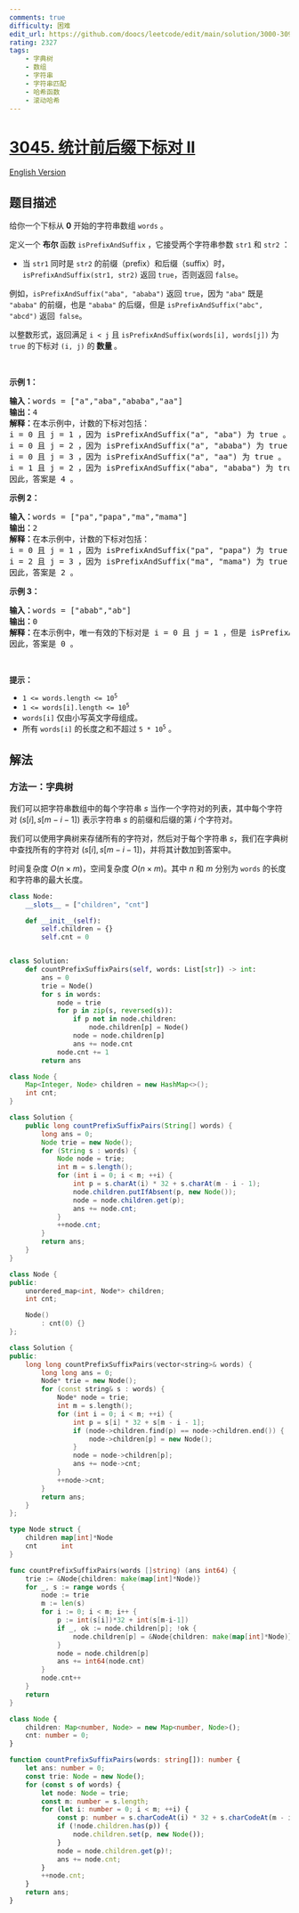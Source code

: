 ```yaml
---
comments: true
difficulty: 困难
edit_url: https://github.com/doocs/leetcode/edit/main/solution/3000-3099/3045.Count%20Prefix%20and%20Suffix%20Pairs%20II/README.md
rating: 2327
tags:
    - 字典树
    - 数组
    - 字符串
    - 字符串匹配
    - 哈希函数
    - 滚动哈希
---
```


# [3045. 统计前后缀下标对 II](https://leetcode.cn/problems/count-prefix-and-suffix-pairs-ii)

[English Version](/solution/3000-3099/3045.Count%20Prefix%20and%20Suffix%20Pairs%20II/README_EN.md)

## 题目描述

<!-- 这里写题目描述 -->

<p>给你一个下标从 <strong>0</strong> 开始的字符串数组 <code>words</code> 。</p>

<p>定义一个 <strong>布尔 </strong>函数 <code>isPrefixAndSuffix</code> ，它接受两个字符串参数 <code>str1</code> 和 <code>str2</code> ：</p>

<ul>
	<li>当 <code>str1</code> 同时是 <code>str2</code> 的前缀（<span data-keyword="string-prefix">prefix</span>）和后缀（<span data-keyword="string-suffix">suffix</span>）时，<code>isPrefixAndSuffix(str1, str2)</code> 返回 <code>true</code>，否则返回 <code>false</code>。</li>
</ul>

<p>例如，<code>isPrefixAndSuffix("aba", "ababa")</code> 返回 <code>true</code>，因为 <code>"aba"</code> 既是 <code>"ababa"</code> 的前缀，也是 <code>"ababa"</code> 的后缀，但是 <code>isPrefixAndSuffix("abc", "abcd")</code> 返回<code> false</code>。</p>

<p>以整数形式，返回满足 <code>i &lt; j</code> 且 <code>isPrefixAndSuffix(words[i], words[j])</code> 为 <code>true</code> 的下标对 <code>(i, j)</code> 的<strong> 数量 </strong>。</p>

<p>&nbsp;</p>

<p><strong class="example">示例 1：</strong></p>

<pre>
<strong>输入：</strong>words = ["a","aba","ababa","aa"]
<strong>输出：</strong>4
<strong>解释：</strong>在本示例中，计数的下标对包括：
i = 0 且 j = 1 ，因为 isPrefixAndSuffix("a", "aba") 为 true 。
i = 0 且 j = 2 ，因为 isPrefixAndSuffix("a", "ababa") 为 true 。
i = 0 且 j = 3 ，因为 isPrefixAndSuffix("a", "aa") 为 true 。
i = 1 且 j = 2 ，因为 isPrefixAndSuffix("aba", "ababa") 为 true 。
因此，答案是 4 。</pre>

<p><strong class="example">示例 2：</strong></p>

<pre>
<strong>输入：</strong>words = ["pa","papa","ma","mama"]
<strong>输出：</strong>2
<strong>解释：</strong>在本示例中，计数的下标对包括：
i = 0 且 j = 1 ，因为 isPrefixAndSuffix("pa", "papa") 为 true 。
i = 2 且 j = 3 ，因为 isPrefixAndSuffix("ma", "mama") 为 true 。
因此，答案是 2 。</pre>

<p><strong class="example">示例 3：</strong></p>

<pre>
<strong>输入：</strong>words = ["abab","ab"]
<strong>输出：</strong>0
<strong>解释：</strong>在本示例中，唯一有效的下标对是 i = 0 且 j = 1 ，但是 isPrefixAndSuffix("abab", "ab") 为 false 。
因此，答案是 0 。</pre>

<p>&nbsp;</p>

<p><strong>提示：</strong></p>

<ul>
	<li><code>1 &lt;= words.length &lt;= 10<sup>5</sup></code></li>
	<li><code>1 &lt;= words[i].length &lt;= 10<sup>5</sup></code></li>
	<li><code>words[i]</code> 仅由小写英文字母组成。</li>
	<li>所有 <code>words[i]</code> 的长度之和不超过 <code>5 * 10<sup>5</sup></code> 。</li>
</ul>

## 解法

### 方法一：字典树

我们可以把字符串数组中的每个字符串 $s$ 当作一个字符对的列表，其中每个字符对 $(s[i], s[m - i - 1])$ 表示字符串 $s$ 的前缀和后缀的第 $i$ 个字符对。

我们可以使用字典树来存储所有的字符对，然后对于每个字符串 $s$，我们在字典树中查找所有的字符对 $(s[i], s[m - i - 1])$，并将其计数加到答案中。

时间复杂度 $O(n \times m)$，空间复杂度 $O(n \times m)$。其中 $n$ 和 $m$ 分别为 `words` 的长度和字符串的最大长度。

<!-- tabs:start -->

```python
class Node:
    __slots__ = ["children", "cnt"]

    def __init__(self):
        self.children = {}
        self.cnt = 0


class Solution:
    def countPrefixSuffixPairs(self, words: List[str]) -> int:
        ans = 0
        trie = Node()
        for s in words:
            node = trie
            for p in zip(s, reversed(s)):
                if p not in node.children:
                    node.children[p] = Node()
                node = node.children[p]
                ans += node.cnt
            node.cnt += 1
        return ans
```

```java
class Node {
    Map<Integer, Node> children = new HashMap<>();
    int cnt;
}

class Solution {
    public long countPrefixSuffixPairs(String[] words) {
        long ans = 0;
        Node trie = new Node();
        for (String s : words) {
            Node node = trie;
            int m = s.length();
            for (int i = 0; i < m; ++i) {
                int p = s.charAt(i) * 32 + s.charAt(m - i - 1);
                node.children.putIfAbsent(p, new Node());
                node = node.children.get(p);
                ans += node.cnt;
            }
            ++node.cnt;
        }
        return ans;
    }
}
```

```cpp
class Node {
public:
    unordered_map<int, Node*> children;
    int cnt;

    Node()
        : cnt(0) {}
};

class Solution {
public:
    long long countPrefixSuffixPairs(vector<string>& words) {
        long long ans = 0;
        Node* trie = new Node();
        for (const string& s : words) {
            Node* node = trie;
            int m = s.length();
            for (int i = 0; i < m; ++i) {
                int p = s[i] * 32 + s[m - i - 1];
                if (node->children.find(p) == node->children.end()) {
                    node->children[p] = new Node();
                }
                node = node->children[p];
                ans += node->cnt;
            }
            ++node->cnt;
        }
        return ans;
    }
};
```

```go
type Node struct {
	children map[int]*Node
	cnt      int
}

func countPrefixSuffixPairs(words []string) (ans int64) {
	trie := &Node{children: make(map[int]*Node)}
	for _, s := range words {
		node := trie
		m := len(s)
		for i := 0; i < m; i++ {
			p := int(s[i])*32 + int(s[m-i-1])
			if _, ok := node.children[p]; !ok {
				node.children[p] = &Node{children: make(map[int]*Node)}
			}
			node = node.children[p]
			ans += int64(node.cnt)
		}
		node.cnt++
	}
	return
}
```

```ts
class Node {
    children: Map<number, Node> = new Map<number, Node>();
    cnt: number = 0;
}

function countPrefixSuffixPairs(words: string[]): number {
    let ans: number = 0;
    const trie: Node = new Node();
    for (const s of words) {
        let node: Node = trie;
        const m: number = s.length;
        for (let i: number = 0; i < m; ++i) {
            const p: number = s.charCodeAt(i) * 32 + s.charCodeAt(m - i - 1);
            if (!node.children.has(p)) {
                node.children.set(p, new Node());
            }
            node = node.children.get(p)!;
            ans += node.cnt;
        }
        ++node.cnt;
    }
    return ans;
}
```

<!-- tabs:end -->

<!-- end -->

